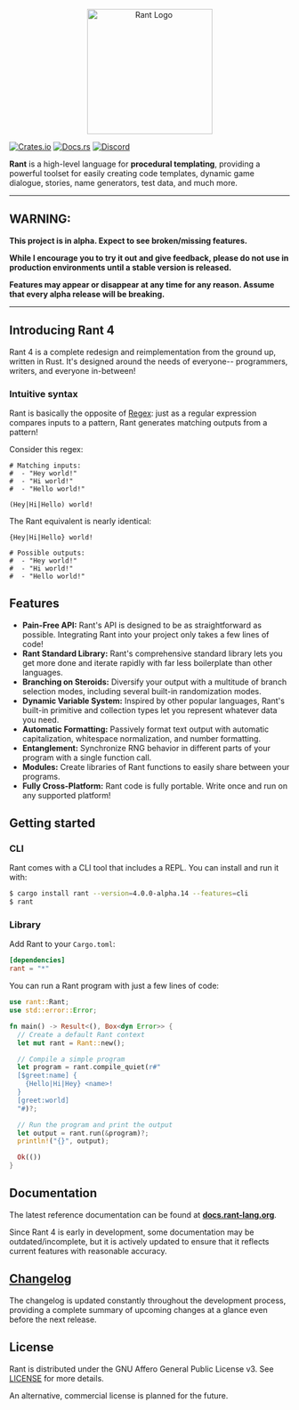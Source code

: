 <p align="center">
<img src="https://i.imgur.com/5IV9vwx.png" alt="Rant Logo" height="225px" width="225px"></img>
</p>

[![Crates.io](https://img.shields.io/crates/v/rant)](https://crates.io/crates/rant)
[![Docs.rs](https://docs.rs/rant/badge.svg)](https://docs.rs/rant)
[![Discord](https://img.shields.io/discord/332251452334669834?color=6C8BD5&label=discord&logo=discord&logoColor=%23fff)](https://discord.gg/5n7bnAD)



**Rant** is a high-level language for **procedural templating**, providing a powerful toolset for easily creating code templates, dynamic game dialogue, stories, name generators, test data, and much more.

***

## WARNING:

**This project is in alpha. Expect to see broken/missing features.**

**While I encourage you to try it out and give feedback, please do not use in production environments until a stable version is released.**

**Features may appear or disappear at any time for any reason. Assume that every alpha release will be breaking.**

***

## Introducing Rant 4

Rant 4 is a complete redesign and reimplementation from the ground up, written in Rust. 
It's designed around the needs of everyone-- programmers, writers, and everyone in-between!

### Intuitive syntax

Rant is basically the opposite of [Regex](https://en.wikipedia.org/wiki/Regular_expression): 
just as a regular expression compares inputs to a pattern, Rant generates matching outputs from a pattern!

Consider this regex:

```regex
# Matching inputs:
#  - "Hey world!"
#  - "Hi world!"
#  - "Hello world!"

(Hey|Hi|Hello) world!
```

The Rant equivalent is nearly identical:

```rant
{Hey|Hi|Hello} world!

# Possible outputs:
#  - "Hey world!"
#  - "Hi world!"
#  - "Hello world!"
```

## Features

* **Pain-Free API:** Rant's API is designed to be as straightforward as possible. Integrating Rant into your project only takes a few lines of code!
* **Rant Standard Library:** Rant's comprehensive standard library lets you get more done and iterate rapidly with far less boilerplate than other languages.
* **Branching on Steroids:** Diversify your output with a multitude of branch selection modes, including several built-in randomization modes.
* **Dynamic Variable System:** Inspired by other popular languages, Rant's built-in primitive and collection types let you represent whatever data you need.
* **Automatic Formatting:** Passively format text output with automatic capitalization, whitespace normalization, and number formatting.
* **Entanglement:** Synchronize RNG behavior in different parts of your program with a single function call.
* **Modules:** Create libraries of Rant functions to easily share between your programs.
* **Fully Cross-Platform:** Rant code is fully portable. Write once and run on any supported platform!

## Getting started

### CLI

Rant comes with a CLI tool that includes a REPL. You can install and run it with:

```sh
$ cargo install rant --version=4.0.0-alpha.14 --features=cli
$ rant
```

### Library

Add Rant to your `Cargo.toml`:

```toml
[dependencies]
rant = "*"
```

You can run a Rant program with just a few lines of code:

```rust
use rant::Rant;
use std::error::Error;

fn main() -> Result<(), Box<dyn Error>> {
  // Create a default Rant context
  let mut rant = Rant::new();

  // Compile a simple program
  let program = rant.compile_quiet(r#"
  [$greet:name] {
    {Hello|Hi|Hey} <name>!
  }
  [greet:world]
  "#)?;

  // Run the program and print the output
  let output = rant.run(&program)?;
  println!("{}", output);

  Ok(())
}
```

## Documentation

The latest reference documentation can be found at **[docs.rant-lang.org](https://docs.rant-lang.org)**.

Since Rant 4 is early in development, some documentation may be outdated/incomplete, but it is actively updated to ensure that it reflects current features with reasonable accuracy.

## [Changelog](https://github.com/rant-lang/rant/blob/master/CHANGELOG.md)

The changelog is updated constantly throughout the development process, providing a complete summary of upcoming changes at a glance even before the next release.

## License

Rant is distributed under the GNU Affero General Public License v3. See [LICENSE](./LICENSE) for more details.

An alternative, commercial license is planned for the future.
